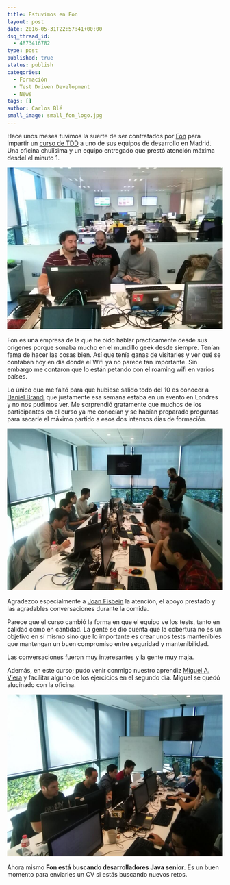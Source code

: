 ```yaml
---
title: Estuvimos en Fon
layout: post
date: 2016-05-31T22:57:41+00:00
dsq_thread_id:
  - 4873416782
type: post
published: true
status: publish
categories:
  - Formación
  - Test Driven Development
  - News
tags: []
author: Carlos Blé
small_image: small_fon_logo.jpg
---
```

Hace unos meses tuvimos la suerte de ser contratados por <a href="https://fon.com/">Fon</a> para impartir un [curso de TDD](/curso-de-tdd/) a uno de sus equipos de desarrollo en Madrid. Una oficina chulísima y un equipo entregado que prestó atención máxima desdel el minuto 1.

<img src="/assets/fon_1.jpg" alt="Miguel ayudando a una pareja"/>

Fon es una empresa de la que he oído hablar practicamente desde sus orígenes porque sonaba mucho en el mundillo geek desde siempre. Tenían fama de hacer las cosas bien. Así que tenía ganas de visitarles y ver qué se contaban hoy en día donde el Wifi ya no parece tan importante. Sin embargo me contaron que lo están petando con el roaming wifi en varios países.

Lo único que me faltó para que hubiese salido todo del 10 es conocer a [Daniel Brandi](https://twitter.com/dbrandib) que justamente esa semana estaba en un evento en Londres y no nos pudimos ver. Me sorprendió gratamente que muchos de los participantes en el curso ya me conocían y se habían preparado preguntas para sacarle el máximo partido a esos dos intensos días de formación.

<img src="/assets/fon_2.jpg" alt="Trabajando una kata"/>

Agradezco especialmente a [Joan Fisbein](https://www.linkedin.com/in/joan-fisbein-1b515) la atención, el apoyo prestado y las agradables conversaciones durante la comida.

Parece que el curso cambió la forma en que el equipo ve los tests, tanto en calidad como en cantidad. La gente se dió cuenta que la cobertura no es un objetivo en sí mismo sino que lo importante es crear unos tests mantenibles que mantengan un buen compromiso entre seguridad y mantenibilidad.
  
Las conversaciones fueron muy interesantes y la gente muy maja. 

Además, en este curso; pudo venir conmigo nuestro aprendiz [Miguel A. Viera](https://twitter.com/mangelviera) y facilitar alguno de los ejercicios en el segundo día. Miguel se quedó alucinado con la oficina.

<img src="/assets/fon_3.jpg" alt="Trabajando otra kata"/>

Ahora mismo **Fon está buscando desarrolladores Java senior**. Es un buen momento para enviarles un CV si estás buscando nuevos retos. 
